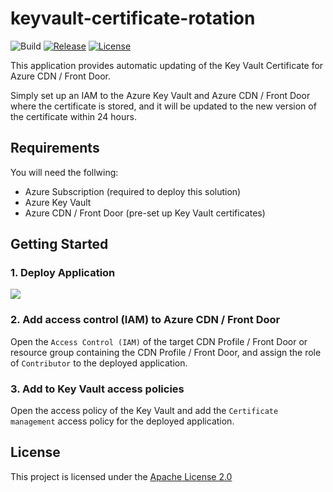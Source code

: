 # keyvault-certificate-rotation

![Build](https://github.com/shibayan/keyvault-certificate-rotation/workflows/Build/badge.svg)
[![Release](https://img.shields.io/github/release/shibayan/keyvault-certificate-rotation.svg)](https://github.com/shibayan/keyvault-certificate-rotation/releases/latest)
[![License](https://img.shields.io/github/license/shibayan/keyvault-certificate-rotation.svg)](https://github.com/shibayan/keyvault-certificate-rotation/blob/master/LICENSE)

This application provides automatic updating of the Key Vault Certificate for Azure CDN / Front Door.

Simply set up an IAM to the Azure Key Vault and Azure CDN / Front Door where the certificate is stored, and it will be updated to the new version of the certificate within 24 hours.

## Requirements

You will need the follwing:
- Azure Subscription (required to deploy this solution)
- Azure Key Vault
- Azure CDN / Front Door (pre-set up Key Vault certificates)

## Getting Started

### 1. Deploy Application

<a href="https://portal.azure.com/#create/Microsoft.Template/uri/https%3A%2F%2Fraw.githubusercontent.com%2Fshibayan%2Fkeyvault-certificate-rotation%2Fmaster%2Fazuredeploy.json" target="_blank">
  <img src="https://azuredeploy.net/deploybutton.png" />
</a>


### 2. Add access control (IAM) to Azure CDN / Front Door

Open the `Access Control (IAM)` of the target CDN Profile / Front Door or resource group containing the CDN Profile / Front Door, and assign the role of `Contributor` to the deployed application.

### 3. Add to Key Vault access policies

Open the access policy of the Key Vault and add the `Certificate management` access policy for the deployed application.

## License

This project is licensed under the [Apache License 2.0](https://github.com/shibayan/keyvault-certificate-rotation/blob/master/LICENSE)
